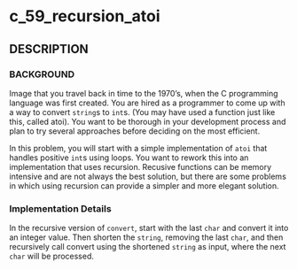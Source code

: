 # c_59_recursion_atoi

## DESCRIPTION

### BACKGROUND

Image that you travel back in time to the 1970’s, when the C programming language was first created. You are hired as a programmer to come up with a way to convert `string`s to `int`s. (You may have used a function just like this, called atoi). You want to be thorough in your development process and plan to try several approaches before deciding on the most efficient.

In this problem, you will start with a simple implementation of `atoi` that handles positive `int`s using loops. You want to rework this into an implementation that uses recursion. Recusive functions can be memory intensive and are not always the best solution, but there are some problems in which using recursion can provide a simpler and more elegant solution.

### Implementation Details

In the recursive version of `convert`, start with the last `char` and convert it into an integer value. Then shorten the `string`, removing the last `char`, and then recursively call convert using the shortened `string` as input, where the next `char` will be processed.
